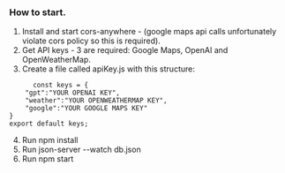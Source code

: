 
### How to start.

1. Install and start cors-anywhere - (google maps api calls unfortunately violate cors policy so this is required).
2. Get API keys - 3 are required: Google Maps, OpenAI and OpenWeatherMap.
3. Create a file called apiKey.js with this structure:
```   
      const keys = {
    "gpt":"YOUR OPENAI KEY",
    "weather":"YOUR OPENWEATHERMAP KEY",
    "google":"YOUR GOOGLE MAPS KEY"
}
export default keys;
```
4. Run npm install
5. Run json-server --watch db.json
6. Run npm start





